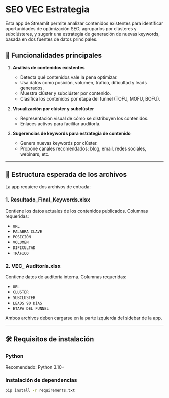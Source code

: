 
# SEO VEC Estrategia

Esta app de Streamlit permite analizar contenidos existentes para identificar oportunidades de optimización SEO, agruparlos por clústeres y subclústeres, y sugerir una estrategia de generación de nuevas keywords, basada en dos fuentes de datos principales.

## 🔧 Funcionalidades principales

1. **Análisis de contenidos existentes**
   - Detecta qué contenidos vale la pena optimizar.
   - Usa datos como posición, volumen, tráfico, dificultad y leads generados.
   - Muestra clúster y subclúster por contenido.
   - Clasifica los contenidos por etapa del funnel (TOFU, MOFU, BOFU).

2. **Visualización por clúster y subclúster**
   - Representación visual de cómo se distribuyen los contenidos.
   - Enlaces activos para facilitar auditoría.

3. **Sugerencias de keywords para estrategia de contenido**
   - Genera nuevas keywords por clúster.
   - Propone canales recomendados: blog, email, redes sociales, webinars, etc.

---

## 📁 Estructura esperada de los archivos

La app requiere dos archivos de entrada:

### 1. **Resultado_Final_Keywords.xlsx**
Contiene los datos actuales de los contenidos publicados. Columnas requeridas:

- `URL`
- `PALABRA CLAVE`
- `POSICIÓN`
- `VOLUMEN`
- `DIFICULTAD`
- `TRÁFICO`

### 2. **VEC_ Auditoría.xlsx**
Contiene datos de auditoría interna. Columnas requeridas:

- `URL`
- `CLUSTER`
- `SUBCLUSTER`
- `LEADS 90 DÍAS`
- `ETAPA DEL FUNNEL`

Ambos archivos deben cargarse en la parte izquierda del sidebar de la app.

---

## 🛠️ Requisitos de instalación

### Python
Recomendado: Python 3.10+

### Instalación de dependencias

```bash
pip install -r requirements.txt
